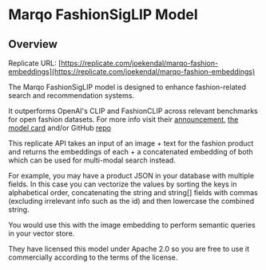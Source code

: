 # Marqo FashionSigLIP Model

## Overview

Replicate URL: [https://replicate.com/joekendal/marqo-fashion-embeddings](https://replicate.com/joekendal/marqo-fashion-embeddings)

The Marqo FashionSigLIP model is designed to enhance fashion-related search and recommendation systems.

It outperforms OpenAI's CLIP and FashionCLIP across relevant benchmarks for open fashion datasets. For more info visit their [announcement](https://www.marqo.ai/blog/search-model-for-fashion), [the model card](https://huggingface.co/Marqo/marqo-fashionSigLIP) and/or GitHub [repo](https://github.com/marqo-ai/marqo-FashionCLIP)

This replicate API takes an input of an image + text for the fashion product and returns the embeddings of each + a concatenated embedding of both which can be used for multi-modal search instead.

For example, you may have a product JSON in your database with multiple fields. In this case you can vectorize the values by sorting the keys in alphabetical order, concatenating the string and string[] fields with commas (excluding irrelevant info such as the id) and then lowercase the combined string.

You would use this with the image embedding to perform semantic queries in your vector store.

They have licensed this model under Apache 2.0 so you are free to use it commercially according to the terms of the license.